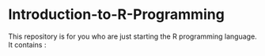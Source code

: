 # Introduction-to-R-Programming
This repository is for you who are just starting the R programming language. It contains :
